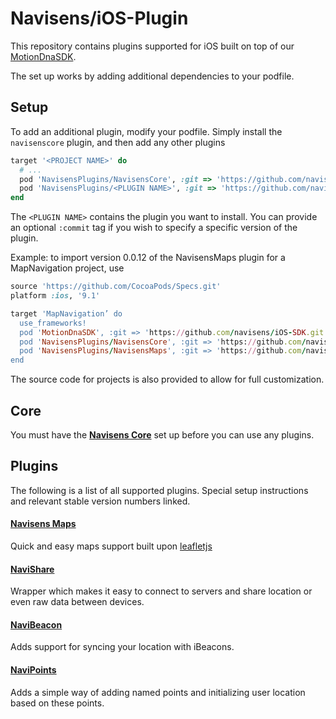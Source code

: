 # Navisens/iOS-Plugin

This repository contains plugins supported for iOS built on top of our [MotionDnaSDK](https://github.com/navisens/iOS-SDK).

The set up works by adding additional dependencies to your podfile.

## Setup

To add an additional plugin, modify your podfile. Simply install the `navisenscore` plugin, and then add any other plugins

```ruby
target '<PROJECT NAME>' do
  # ...
  pod 'NavisensPlugins/NavisensCore', :git => 'https://github.com/navisens/iOS-Plugin.git', :branch => 'repositories'
  pod 'NavisensPlugins/<PLUGIN NAME>', :git => 'https://github.com/navisens/iOS-Plugin.git', :branch => 'repositories'
end
```

The `<PLUGIN NAME>` contains the plugin you want to install. You can provide an optional `:commit` tag if you wish to specify a specific version of the plugin.

Example: to import version 0.0.12 of the NavisensMaps plugin for a MapNavigation project, use

```ruby
source 'https://github.com/CocoaPods/Specs.git'
platform :ios, '9.1'

target 'MapNavigation’ do
  use_frameworks!
  pod 'MotionDnaSDK', :git => 'https://github.com/navisens/iOS-SDK.git'
  pod 'NavisensPlugins/NavisensCore', :git => 'https://github.com/navisens/iOS-Plugin.git', :branch => 'repositories', :commit => 'cefe3a0b77'
  pod 'NavisensPlugins/NavisensMaps', :git => 'https://github.com/navisens/iOS-Plugin.git', :branch => 'repositories', :commit => 'cefe3a0b77'
end
```

The source code for projects is also provided to allow for full customization.

## Core

You must have the **[Navisens Core](navisenscore)** set up before you can use any plugins.

## Plugins

The following is a list of all supported plugins. Special setup instructions and relevant stable version numbers linked.

#### [Navisens Maps](navisensmaps)

Quick and easy maps support built upon [leafletjs](http://leafletjs.com)

#### [NaviShare](navishare)

Wrapper which makes it easy to connect to servers and share location or even raw data between devices.

#### [NaviBeacon](navibeacon)

Adds support for syncing your location with iBeacons.

#### [NaviPoints](navipoints)

Adds a simple way of adding named points and initializing user location based on these points.
